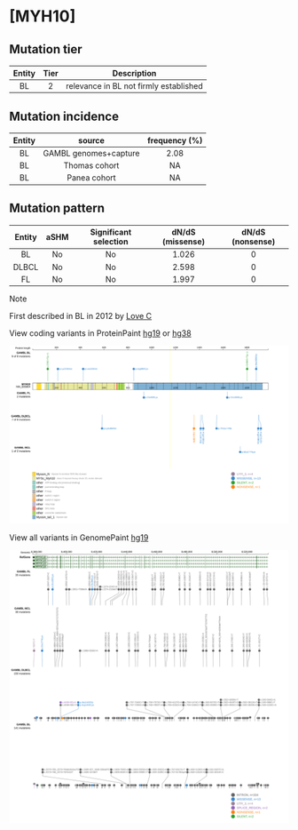 # [MYH10]

## Mutation tier

|Entity|Tier|Description                           |
|:------:|:----:|--------------------------------------|
|BL    |2   |relevance in BL not firmly established|
## Mutation incidence

|Entity|source               |frequency (%)|
|:------:|:---------------------:|:-------------:|
|BL    |GAMBL genomes+capture|2.08         |
|BL    |Thomas cohort        |  NA         |
|BL    |Panea cohort         |  NA         |

## Mutation pattern

|Entity|aSHM|Significant selection|dN/dS (missense)|dN/dS (nonsense)|
|:------:|:----:|:---------------------:|:----------------:|:----------------:|
|BL    |No  |No                   |1.026           |0               |
|DLBCL |No  |No                   |2.598           |0               |
|FL    |No  |No                   |1.997           |0               |


> [!NOTE]
> First described in BL in 2012 by [Love C](https://pubmed.ncbi.nlm.nih.gov/23143597)

View coding variants in ProteinPaint [hg19](https://www.bcgsc.ca/downloads/morinlab/GAMBL/test/genes/MYH10_protein.html)  or [hg38](https://www.bcgsc.ca/downloads/morinlab/GAMBL/test/genes/MYH10_protein_hg38.html)

![image](images/proteinpaint/MYH10_NM_005964.svg)

View all variants in GenomePaint [hg19](https://www.bcgsc.ca/downloads/morinlab/GAMBL/test/genes/MYH10.html)

![image](images/proteinpaint/MYH10.svg)
